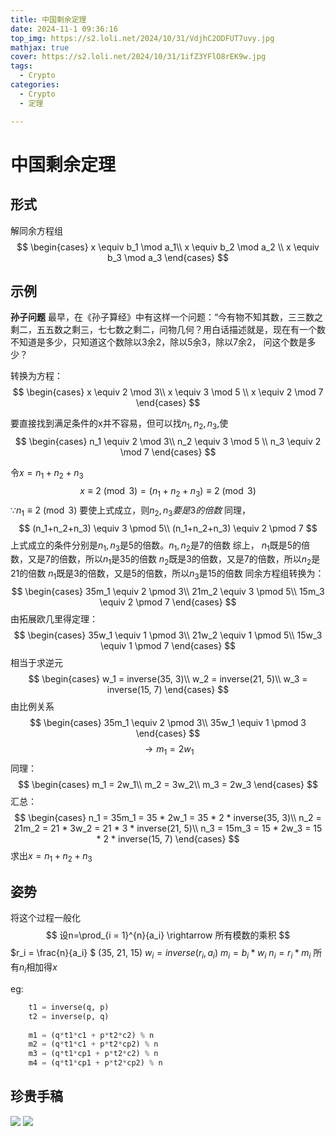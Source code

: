 ```yaml
---
title: 中国剩余定理
date: 2024-11-1 09:36:16
top_img: https://s2.loli.net/2024/10/31/VdjhC2ODFUT7uvy.jpg
mathjax: true
cover: https://s2.loli.net/2024/10/31/1ifZ3YFlO8rEK9w.jpg
tags:
  - Crypto
categories:
  - Crypto
  - 定理

---
```

# 中国剩余定理
## 形式
解同余方程组
$$
\begin{cases}
x \equiv b_1 \mod a_1\\
x \equiv b_2 \mod a_2 \\
x \equiv b_3 \mod a_3
\end{cases}
$$


## 示例
**孙子问题**
最早，在《孙子算经》中有这样一个问题：“今有物不知其数，三三数之剩二，五五数之剩三，七七数之剩二，问物几何？用白话描述就是，现在有一个数不知道是多少，只知道这个数除以3余2，除以5余3，除以7余2， 问这个数是多少？

转换为方程：
$$
\begin{cases}
x \equiv 2 \mod 3\\
x \equiv 3 \mod 5 \\
x \equiv 2 \mod 7
\end{cases}
$$

要直接找到满足条件的x并不容易，但可以找$n_1,n_2,n_3$,使
$$
\begin{cases}
n_1 \equiv 2 \mod 3\\
n_2 \equiv 3 \mod 5 \\
n_3 \equiv 2 \mod 7
\end{cases}
$$

令$x = n_1+n_2+n_3$
$$
x \equiv 2 \pmod 3 = (n_1+n_2+n_3) \equiv 2 \pmod 3
$$
$\because n_1 \equiv 2 \pmod 3$
要使上式成立，则$n_2,n_3要是3的倍数$
同理，
$$
(n_1+n_2+n_3) \equiv 3 \pmod 5\\
(n_1+n_2+n_3) \equiv 2 \pmod 7
$$
上式成立的条件分别是$n_1, n_3$是5的倍数。$n_1,n_2$是7的倍数
综上，
$n_1$既是5的倍数，又是7的倍数，所以$n_1$是35的倍数
$n_2$既是3的倍数，又是7的倍数，所以$n_2$是21的倍数
$n_1$既是3的倍数，又是5的倍数，所以$n_3$是15的倍数
同余方程组转换为：
$$
\begin{cases}
35m_1 \equiv 2 \pmod 3\\
21m_2 \equiv 3 \pmod 5\\
15m_3 \equiv 2 \pmod 7
\end{cases}
$$
由拓展欧几里得定理：
$$
\begin{cases}
35w_1 \equiv 1 \pmod 3\\
21w_2 \equiv 1 \pmod 5\\
15w_3 \equiv 1 \pmod 7
\end{cases}
$$
相当于求逆元
$$
\begin{cases}
w_1 = inverse(35, 3)\\
w_2 = inverse(21, 5)\\
w_3 = inverse(15, 7)
\end{cases}
$$
由比例关系
$$
\begin{cases}
35m_1 \equiv 2 \pmod 3\\
35w_1 \equiv 1 \pmod 3
\end{cases}
$$
$$\rightarrow m_1 = 2w_1$$
同理：
$$
\begin{cases}
m_1 = 2w_1\\
m_2 = 3w_2\\
m_3 = 2w_3
\end{cases}
$$
汇总：
$$
\begin{cases}
n_1 = 35m_1 = 35 * 2w_1 = 35 * 2 * inverse(35, 3)\\
n_2 = 21m_2 = 21 * 3w_2 = 21 * 3 * inverse(21, 5)\\
n_3 = 15m_3 = 15 * 2w_3 = 15 * 2 * inverse(15, 7)
\end{cases}
$$
求出$x=n_1+n_2+n_3$

## 姿势
将这个过程一般化
$$
设n=\prod_{i = 1}^{n}{a_i} \rightarrow 所有模数的乘积
$$
$r_i = \frac{n}{a_i} $    (35, 21, 15)
$w_i = inverse(r_i, a_i)$
$m_i = b_i * w_i$
$n_i = r_i * m_i$
所有$n_i$相加得$x$

eg:
```python
    t1 = inverse(q, p)
    t2 = inverse(p, q)
    
    m1 = (q*t1*c1 + p*t2*c2) % n
    m2 = (q*t1*c1 + p*t2*cp2) % n
    m3 = (q*t1*cp1 + p*t2*c2) % n
    m4 = (q*t1*cp1 + p*t2*cp2) % n
```

## 珍贵手稿
![](https://s2.loli.net/2024/11/01/CFqPSZxiKeUtRwI.jpg)
![](https://s2.loli.net/2024/11/01/x495m32RcbrKeXV.jpg)
